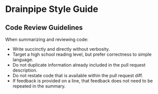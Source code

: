 # Drainpipe Style Guide

## Code Review Guidelines

When summarizing and reviewing code:

 * Write succinctly and directly without verbosity.
 * Target a high school reading level, but prefer correctness to simple language.
 * Do not duplicate information already included in the pull request description.
 * Do not restate code that is available within the pull request diff.
 * If feedback is provided on a line, that feedback does not need to be repeated in the summary.
